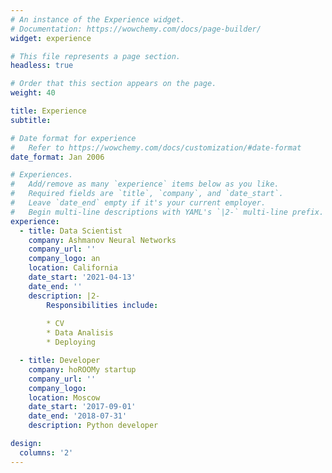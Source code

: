 ```yaml
---
# An instance of the Experience widget.
# Documentation: https://wowchemy.com/docs/page-builder/
widget: experience

# This file represents a page section.
headless: true

# Order that this section appears on the page.
weight: 40

title: Experience
subtitle:

# Date format for experience
#   Refer to https://wowchemy.com/docs/customization/#date-format
date_format: Jan 2006

# Experiences.
#   Add/remove as many `experience` items below as you like.
#   Required fields are `title`, `company`, and `date_start`.
#   Leave `date_end` empty if it's your current employer.
#   Begin multi-line descriptions with YAML's `|2-` multi-line prefix.
experience:
  - title: Data Scientist
    company: Ashmanov Neural Networks
    company_url: ''
    company_logo: an
    location: California
    date_start: '2021-04-13'
    date_end: ''
    description: |2-
        Responsibilities include:
        
        * CV
        * Data Analisis
        * Deploying

  - title: Developer
    company: hoROOMy startup
    company_url: ''
    company_logo:
    location: Moscow
    date_start: '2017-09-01'
    date_end: '2018-07-31'
    description: Python developer

design:
  columns: '2'
---
```

